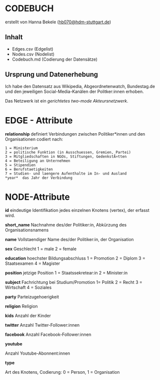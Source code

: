 # CODEBUCH #
erstellt von Hanna Bekele (hb070@hdm-stuttgart.de)

## Inhalt
- Edges.csv (Edgelist)
- Nodes.csv (Nodelist)
- Codebuch.md (Codierung der Datensätze)

## Ursprung und Datenerhebung
Ich habe den Datensatz aus Wikipedia, Abgeordnetenwatch, Bundestag.de und den jeweiligen Social-Media-Kanälen der Politker:innen erhoben.

Das Netzwerk ist ein *gerichtetes two-mode Akteursnetzwerk*.



# EDGE - Attribute

**relationship**
definiert Verbindungen zwischen Politiker*innen und den Organisationen
codiert nach:

	1 = Ministerium
	2 = politische Funktion (in Ausschuessen, Gremien, Partei)
	3 = Mitgliedschaften in NGOs, Stiftungen, GedenkstÃ¤tten
	4 = Beteiligung an Unternehmen
	5 = Stipendien
	6 = Berufstaetigkeiten
	7 = Studien- und laengere Aufenthalte im In- und Ausland
	*year*	das Jahr der Verbindung


	
# NODE-Attribute

**id**
eindeutige Identifikation jedes einzelnen Knotens (vertex), der erfasst wird.  

**short_name**
Nachnahme des/der Politiker:in, Abkürzung des Organisationsnamens

**name**
Vollstaendiger Name des/der Politiker:in, der Organisation

**sex**
Geschlecht
1 = male
2 = female

**education**
hoechster Bildungsabschluss
1 = Promotion
2 = Diplom
3 = Staatsexamen
4 = Magister

**position**
jetzige Position
1 = Staatssekretear:in
2 = Minister:in

**subject**
Fachrichtung bei Studium/Promotion
1= Politik
2 = Recht
3 = Wirtschaft
4 = Soziales

**party**
Parteizugehoerigkeit

**religion**
Religion

**kids**
Anzahl der Kinder

**twitter**
Anzahl Twitter-Follower:innen

**facebook**
Anzahl Facebook-Follower:innen

**youtube**

Anzahl Youtube-Abonnent:innen

**type**

Art des Knotens, Codierung: 0 = Person, 1 = Organisation
	
##
